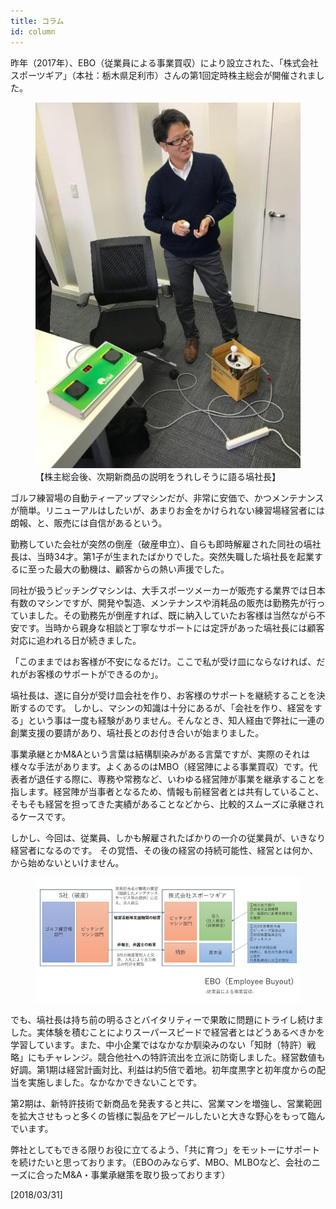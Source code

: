 ```yaml
---
title: コラム
id: column
---
```


昨年（2017年）、EBO（従業員による事業買収）により設立された、「株式会社スポーツギア」（本社：栃木県足利市）さんの第1回定時株主総会が開催されました。

<figure class="left">
  <a href="/images/column_first.png">
    <img src="/images/column_first.png" alt="【株主総会後、次期新商品の説明をうれしそうに語る塙社長】"/>
  </a>
  <figcaption>【株主総会後、次期新商品の説明をうれしそうに語る塙社長】</figcaption>
</figure>

ゴルフ練習場の自動ティーアップマシンだが、非常に安価で、かつメンテナンスが簡単。リニューアルはしたいが、あまりお金をかけられない練習場経営者には朗報、と、販売には自信があるという。

勤務していた会社が突然の倒産（破産申立）、自らも即時解雇された同社の塙社長は、当時34才。第1子が生まれたばかりでした。突然失職した塙社長を起業するに至った最大の動機は、顧客からの熱い声援でした。

同社が扱うピッチングマシンは、大手スポーツメーカーが販売する業界では日本有数のマシンですが、開発や製造、メンテナンスや消耗品の販売は勤務先が行っていました。その勤務先が倒産すれば、既に納入していたお客様は当然ながら不安です。当時から親身な相談と丁寧なサポートには定評があった塙社長には顧客対応に追われる日が続きました。

「このままではお客様が不安になるだけ。ここで私が受け皿にならなければ、だれがお客様のサポートができるのか」。

塙社長は、遂に自分が受け皿会社を作り、お客様のサポートを継続することを決断するのです。
しかし、マシンの知識は十分にあるが、「会社を作り、経営をする」という事は一度も経験がありません。そんなとき、知人経由で弊社に一連の創業支援の要請があり、塙社長とのお付き合いが始まりました。

事業承継とかM&Aという言葉は結構馴染みがある言葉ですが、実際のそれは様々な手法があります。よくあるのはMBO（経営陣による事業買収）です。代表者が退任する際に、専務や常務など、いわゆる経営陣が事業を継承することを指します。経営陣が当事者となるため、情報も前経営者とは共有していること、そもそも経営を担ってきた実績があることなどから、比較的スムーズに承継されるケースです。

しかし、今回は、従業員、しかも解雇されたばかりの一介の従業員が、いきなり経営者になるのです。
その覚悟、その後の経営の持続可能性、経営とは何か、から始めないといけません。

<figure class="clear">
  <a href="/images/column_ebo.png">
    <img src="/images/column_ebo.png" alt="Employee Buyout"/>
  </a>
</figure>

でも、塙社長は持ち前の明るさとバイタリティーで果敢に問題にトライし続けました。実体験を積むことによりスーパースピードで経営者とはどうあるべきかを学習しています。また、中小企業ではなかなか馴染みのない「知財（特許）戦略」にもチャレンジ。競合他社への特許流出を立派に防衛しました。経営数値も好調。第1期は経営計画対比、利益は約5倍で着地。初年度黒字と初年度からの配当を実施しました。なかなかできないことです。

第2期は、新特許技術で新商品を発表すると共に、営業マンを増強し、営業範囲を拡大させもっと多くの皆様に製品をアピールしたいと大きな野心をもって臨んでいます。

弊社としてもできる限りお役に立てるよう、「共に育つ」をモットーにサポートを続けたいと思っております。（EBOのみならず、MBO、MLBOなど、会社のニーズに合ったM&A・事業承継策を取り扱っております）

[2018/03/31]
